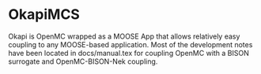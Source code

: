 OkapiMCS
=====

Okapi is OpenMC wrapped as a MOOSE App that allows relatively easy coupling to any MOOSE-based application. Most of the development notes have been located in docs/manual.tex for coupling OpenMC with a BISON surrogate and OpenMC-BISON-Nek coupling.
